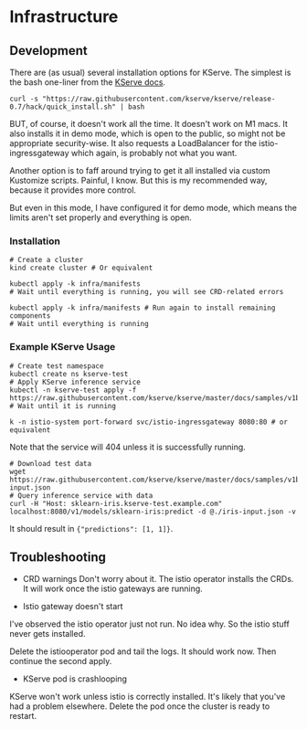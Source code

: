 # Infrastructure

## Development

There are (as usual) several installation options for KServe. The simplest is the bash one-liner from the [KServe docs](https://kserve.github.io/website/get_started/).

```
curl -s "https://raw.githubusercontent.com/kserve/kserve/release-0.7/hack/quick_install.sh" | bash
```

BUT, of course, it doesn't work all the time. It doesn't work on M1 macs. It also installs it in demo mode, which is open to the public, so might not be appropriate security-wise. It also requests a LoadBalancer for the istio-ingressgateway which again, is probably not what you want.

Another option is to faff around trying to get it all installed via custom Kustomize scripts. Painful, I know. But this is my recommended way, because it provides more control.

But even in this mode, I have configured it for demo mode, which means the limits aren't set properly and everything is open.

### Installation

```
# Create a cluster
kind create cluster # Or equivalent

kubectl apply -k infra/manifests
# Wait until everything is running, you will see CRD-related errors

kubectl apply -k infra/manifests # Run again to install remaining components
# Wait until everything is running
```

### Example KServe Usage

```
# Create test namespace
kubectl create ns kserve-test
# Apply KServe inference service
kubectl -n kserve-test apply -f https://raw.githubusercontent.com/kserve/kserve/master/docs/samples/v1beta1/sklearn/v1/sklearn.yaml
# Wait until it is running
```

```
k -n istio-system port-forward svc/istio-ingressgateway 8080:80 # or equivalent
```

Note that the service will 404 unless it is successfully running.

```
# Download test data
wget https://raw.githubusercontent.com/kserve/kserve/master/docs/samples/v1beta1/sklearn/v1/iris-input.json
# Query inference service with data
curl -H "Host: sklearn-iris.kserve-test.example.com" localhost:8080/v1/models/sklearn-iris:predict -d @./iris-input.json -v
```

It should result in `{"predictions": [1, 1]}`.


## Troubleshooting

* CRD warnings
Don't worry about it. The istio operator installs the CRDs. It will work once the istio gateways are running.

* Istio gateway doesn't start

I've observed the istio operator just not run. No idea why. So the istio stuff never gets installed. 

Delete the istiooperator pod and tail the logs. It should work now. Then continue the second apply.

* KServe pod is crashlooping

KServe won't work unless istio is correctly installed. It's likely that you've had a problem elsewhere. Delete the pod once the cluster is ready to restart.
